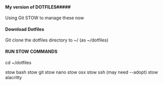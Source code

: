 #### My version of DOTFILES#####

Using Git STOW to manage these now


#### Download Dotfiles #####

Git clone the dotfiles directory to ~/ (as ~/dotfiles)


#### RUN STOW COMMANDS #####

cd ~/dotfiles

stow bash
stow git
stow nano
stow osx
stow ssh (may need --adopt)
stow alacritty
